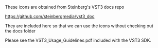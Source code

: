 These icons are obtained from Steinberg's VST3 docs repo

https://github.com/steinbergmedia/vst3_doc

They are included here so that we can use the icons without checking out the docs folder

Please see the VST3_Usage_Guidelines.pdf included with the VST3 SDK.